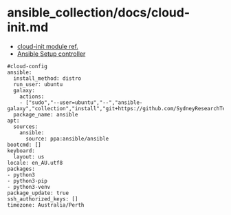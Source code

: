 # ansible_collection/docs/cloud-init.md

* [cloud-init module ref.](https://cloudinit.readthedocs.io/en/latest/reference/modules.html)
* [Ansible Setup controller](https://cloudinit.readthedocs.io/en/latest/reference/modules.html#ansible)


```cloud-config
#cloud-config
ansible:
  install_method: distro
  run_user: ubuntu
  galaxy:
    actions:
    - ["sudo","--user=ubuntu","--","ansible-galaxy","collection","install","git+https://github.com/SydneyResearchTech/playbooks.git"]
  package_name: ansible
apt:
  sources:
    ansible:
      source: ppa:ansible/ansible
bootcmd: []
keyboard:
  layout: us
locale: en_AU.utf8
packages:
- python3
- python3-pip
- python3-venv
package_update: true
ssh_authorized_keys: []
timezone: Australia/Perth
```
